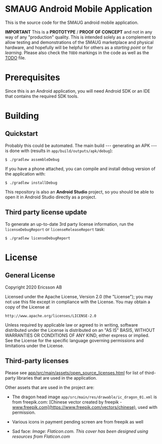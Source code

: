 SMAUG Android Mobile Application
================================

This is the source code for the SMAUG android mobile application.

**IMPORTANT** This is a **PROTOTYPE** / **PROOF OF CONCEPT** and not
in any way of any "production" quality. This is intended solely as a
complement to allow testing and demonstrations of the SMAUG
marketplace and physical hardware, and hopefully will be helpful for
others as a *starting point* or for *learning*. Please also check the
`TODO` markings in the code as well as the [TODO](TODO.md) file.


# Prerequisites

Since this is an Android application, you will need Android SDK or
an IDE that contains the required SDK tools.

# Building

## Quickstart

Probably this could be automated. The main build --- generating an APK
--- is done with (results in `app/build/outputs/apk/debug`):

	$ ./gradlew assembleDebug

If you have a phone attached, you can compile and install debug
version of the application with:

	$ ./gradlew installDebug

This repository is also an **Android Studio** project, so you should
be able to open it in Android Studio directly as a project.

## Third party license update

To generate an up-to-date 3rd party license information, run the
`licenseDebugReport` or `licenseReleaseReport` task:

    $ ./gradlew licenseDebugReport

# License

## General License

Copyright 2020 Ericsson AB

Licensed under the Apache License, Version 2.0 (the "License"); you
may not use this file except in compliance with the License.  You may
obtain a copy of the License at

    http://www.apache.org/licenses/LICENSE-2.0

Unless required by applicable law or agreed to in writing, software
distributed under the License is distributed on an "AS IS" BASIS,
WITHOUT WARRANTIES OR CONDITIONS OF ANY KIND, either express or
implied.  See the License for the specific language governing
permissions and limitations under the License.

## Third-party licenses

Please see
[app/src/main/assets/open_source_licenses.html](app/src/main/assets/open_source_licenses.html)
for list of third-party libraries that are used in the application.

Other assets that are used in the project are:

* The dragon head image `app/src/main/res/drawable/ic_dragon_01.xml`
  is from freepik.com: [Chinese vector created by freepik -
  www.freepik.com](https://www.freepik.com/vectors/chinese), used with
  permission.

* Various icons in payment pending screen are from freepik as well

* Sad face: *Image: Flaticon.com. This cover has been designed using
  resources from Flaticon.com*
